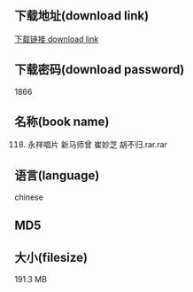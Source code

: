 ## 下载地址(download link)
[下载链接 download link](https://tutu365.netlify.app/?s=118.+%E6%B0%B8%E7%A5%A5%E5%94%B1%E7%89%87+%E6%96%B0%E9%A9%AC%E5%B8%88%E6%9B%BE+%E5%B4%94%E5%A6%99%E8%8A%9D+%E8%83%A1%E4%B8%8D%E5%BD%92.rar)

## 下载密码(download password)
1866

## 名称(book name)
118. 永祥唱片 新马师曾 崔妙芝 胡不归.rar.rar

## 语言(language)
chinese

## MD5


## 大小(filesize)
191.3 MB
